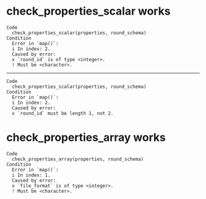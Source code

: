 # check_properties_scalar works

    Code
      check_properties_scalar(properties, round_schema)
    Condition
      Error in `map()`:
      i In index: 2.
      Caused by error:
      x `round_id` is of type <integer>.
      ! Must be <character>.

---

    Code
      check_properties_scalar(properties, round_schema)
    Condition
      Error in `map()`:
      i In index: 2.
      Caused by error:
      x `round_id` must be length 1, not 2.

# check_properties_array works

    Code
      check_properties_array(properties, round_schema)
    Condition
      Error in `map()`:
      i In index: 1.
      Caused by error:
      x `file_format` is of type <integer>.
      ! Must be <character>.


